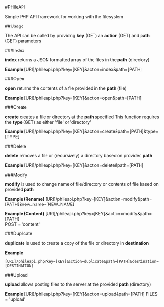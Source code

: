 #PHileAPI

Simple PHP API framework for working with the filesystem

##Usage

The API can be called by providing **key** (GET) an **action** (GET) and **path** (GET) parameters

###Index

**index** returns a JSON formatted array of the files in the **path** (directory)

**Example**
    [URI]/phileapi.php?key=[KEY]&action=index&path=[PATH]

###Open

**open** returns the contents of a file provided in the **path** (file)

**Example**
    [URI]/phileapi.php?key=[KEY]&action=open&path=[PATH]

###Create

**create** creates a file or directory at the **path** specified
This function requires the **type** (GET) as either 'file' or 'directory'

**Example**
    [URI]/phileapi.php?key=[KEY]&action=create&path=[PATH]&type=[TYPE]

###Delete

**delete** removes a file or (recursively) a directory based on provided **path**

**Example**
    [URI]/phileapi.php?key=[KEY]&action=delete&path=[PATH]

###Modify

**modify** is used to change name of file/directory or contents of file based on provided **path**

**Example (Rename)**
    [URI]/phileapi.php?key=[KEY]&action=modify&path=[PATH]&new_name=[NEW_NAME]

**Example (Content)**
    [URI]/phileapi.php?key=[KEY]&action=modify&path=[PATH]    
    POST = 'content'

###Duplicate

**duplicate** is used to create a copy of the file or directory in **destination**

**Example**

    [URI]/phileapi.php?key=[KEY]&action=duplicate&path=[PATH]&destination=[DESTINATION]

###Upload

**upload** allows posting files to the server at the provided **path** (directory)

**Example**
    [URI]/phileapi.php?key=[KEY]&action=upload&path=[PATH]
    FILES = 'upload'